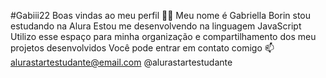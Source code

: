 #Gabiii22
Boas vindas ao meu perfil 💙💙
Meu nome é Gabriella Borin
stou estudando na Alura
Estou me desenvolvendo na linguagem JavaScript
Utilizo esse espaço para minha organização e compartilhamento dos meu projetos desenvolvidos
Você pode entrar em contato comigo 📫
alurastartestudante@email.com
@alurastartestudante
